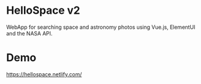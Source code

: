 
# HelloSpace v2
WebApp for searching space and astronomy photos using Vue.js, ElementUI and the NASA API.

# Demo
https://hellospace.netlify.com/